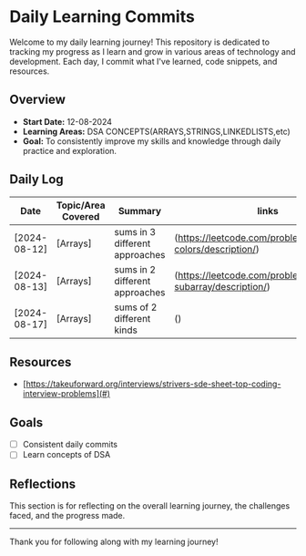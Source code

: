 # Daily Learning Commits

Welcome to my daily learning journey! This repository is dedicated to tracking my progress as I learn and grow in various areas of technology and development. Each day, I commit what I've learned, code snippets, and resources.

## Overview

- **Start Date:** 12-08-2024
- **Learning Areas:** DSA CONCEPTS(ARRAYS,STRINGS,LINKEDLISTS,etc)
- **Goal:** To consistently improve my skills and knowledge through daily practice and exploration.


## Daily Log

| Date       | Topic/Area Covered | Summary                         |                         links                           |
|------------|--------------------|---------------------------------|---------------------------------------------------------|
| [2024-08-12] | [Arrays]         |  sums in 3 different approaches |(https://leetcode.com/problems/sort-colors/description/) |
| [2024-08-13] | [Arrays]         |  sums in 2 different approaches |(https://leetcode.com/problems/maximum-subarray/description/)|
| [2024-08-17] | [Arrays]         |  sums of 2 different kinds      |()|

## Resources

- [https://takeuforward.org/interviews/strivers-sde-sheet-top-coding-interview-problems](#)

## Goals

- [ ] Consistent daily commits
- [ ] Learn concepts of DSA

## Reflections

This section is for reflecting on the overall learning journey, the challenges faced, and the progress made.

---

Thank you for following along with my learning journey!
